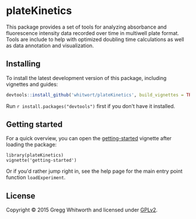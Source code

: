 # plateKinetics

This package provides a set of tools for analyzing absorbance and fluorescence intensity data recorded over time in multiwell plate format. Tools are include to help with optimized doubling time calculations as well as data annotation and visualization.

## Installing

To install the latest development version of this package, including vignettes and guides:

```r
devtools::install_github('whitwort/plateKinetics', build_vignettes = TRUE)
```

Run `r install.packages("devtools")` first if you don't have it installed.

## Getting started

For a quick overview, you can open the [getting-started](blob/master/vignettes/getting-started.Rmd) vignette after loading the package:

```
library(plateKinetics)
vignette('getting-started')
```

Or if you'd rather jump right in, see the help page for the main entry point function `loadExperiment`.

## License

Copyright © 2015 Gregg Whitworth and licensed under [GPLv2](https://www.gnu.org/licenses/old-licenses/gpl-2.0.en.html).